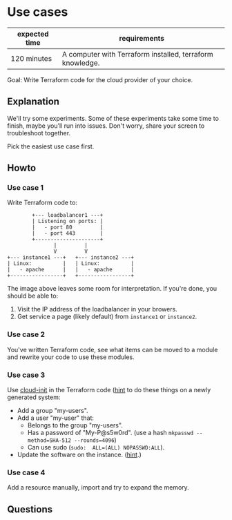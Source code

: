 # Use cases

|expected time|requirements                                             |
|-------------|---------------------------------------------------------|
|120 minutes  |A computer with Terraform installed, terraform knowledge.|

Goal: Write Terraform code for the cloud provider of your choice.

## Explanation

We'll try some experiments. Some of these experiments take some time to finish, maybe you'll run into issues. Don't worry, share your screen to troubleshoot together.

Pick the easiest use case first.

## Howto

### Use case 1

Write Terraform code to:

```text
        +--- loadbalancer1 ---+
        | Listening on ports: |
        |   - port 80         |
        |   - port 443        |
        +---------------------+
               |         |
               V         V
+--- instance1 ---+   +--- instance2 ---+
| Linux:          |   | Linux:          |
|   - apache      |   |   - apache      |
+-----------------+   +-----------------+
```

The image above leaves some room for interpretation. If you're done, you should be able to:

1. Visit the IP address of the loadbalancer in your browers.
2. Get service a page (likely default) from `instance1` or `instance2`.

### Use case 2

You've written Terraform code, see what items can be moved to a module and rewrite your code to use these modules.

### Use case 3

Use [cloud-init](https://cloudinit.readthedocs.io/en/latest/) in the Terraform code ([hint](https://registry.terraform.io/providers/hashicorp/azurerm/latest/docs/resources/virtual_machine#custom_data) to do these things on a newly generated system:

- Add a group "my-users".
- Add a user "my-user" that:
  - Belongs to the group "my-users".
  - Has a password of "My-P@s5w0rd". (use a hash `mkpasswd --method=SHA-512 --rounds=4096`)
  - Can use sudo (`sudo:  ALL=(ALL) NOPASSWD:ALL`).
- Update the software on the instance. ([hint](https://cloudinit.readthedocs.io/en/latest/topics/examples.html#update-apt-database-on-first-boot).)

### Use case 4

Add a resource manually, import and try to expand the memory.

## Questions
